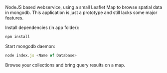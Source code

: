 NodeJS based webservice, using a small Leaflet Map to browse spatial data in mongodb.
This application is just a prototype and still lacks some major features.

Install dependencies (in app folder):
```js
npm install 
```

Start mongodb daemon:
```js
node index.js <Name of Database>
```

Browse your collections and bring query results on a map.
